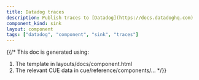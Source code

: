 ```yaml
---
title: Datadog traces
description: Publish traces to [Datadog](https://docs.datadoghq.com)
component_kind: sink
layout: component
tags: ["datadog", "component", "sink", "traces"]
---
```


{{/*
This doc is generated using:

1. The template in layouts/docs/component.html
2. The relevant CUE data in cue/reference/components/...
*/}}
